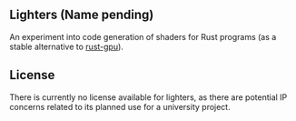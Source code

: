 ## Lighters (Name pending)

An experiment into code generation of shaders for Rust programs (as a stable alternative to [rust-gpu](https://github.com/EmbarkStudios/rust-gpu)).

## License

There is currently no license available for lighters, as there are potential IP concerns related to its planned use for a university project.
